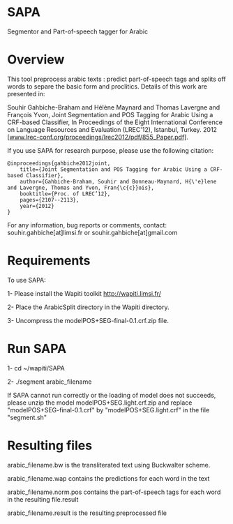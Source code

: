 SAPA 
====
Segmentor and Part-of-speech tagger for Arabic

Overview
========
This tool preprocess arabic texts : predict part-of-speech tags and splits off words to separe the basic form and proclitics. Details of this work are presented in: 

Souhir Gahbiche-Braham and Hélène Maynard and Thomas Lavergne and François Yvon, Joint Segmentation and POS Tagging for Arabic Using a CRF-based Classifier, In Proceedings of the Eight International Conference on Language Resources and Evaluation (LREC'12), Istanbul, Turkey. 2012 [www.lrec-conf.org/proceedings/lrec2012/pdf/855_Paper.pdf].

If you use SAPA for research purpose, please use the following citation:

    @inproceedings{gahbiche2012joint,
    	title={Joint Segmentation and POS Tagging for Arabic Using a CRF-based Classifier},
    	author={Gahbiche-Braham, Souhir and Bonneau-Maynard, H{\'e}lene and Lavergne, Thomas and Yvon, Fran{\c{c}}ois},
    	booktitle={Proc. of LREC’12},
    	pages={2107--2113},
    	year={2012}
    }

For any information, bug reports or comments, contact:
	souhir.gahbiche[at]limsi.fr or souhir.gahbiche[at]gmail.com

Requirements
============
To use SAPA:

1- Please install the Wapiti toolkit http://wapiti.limsi.fr/

2- Place the ArabicSplit directory in the Wapiti directory.

3- Uncompress the modelPOS+SEG-final-0.1.crf.zip file.


Run SAPA
========
1- cd ~/wapiti/SAPA

2- ./segment arabic_filename

If SAPA cannot run correctly or the loading of model does not succeeds, please unzip the model modelPOS+SEG.light.crf.zip and replace "modelPOS+SEG-final-0.1.crf" by "modelPOS+SEG.light.crf" in the file "segment.sh"
 

Resulting files
===============
arabic_filename.bw              is the transliterated text using Buckwalter scheme.

arabic_filename.wap             contains the predictions for each word in the text

arabic_filename.norm.pos        contains the part-of-speech tags for each word in the resulting file.result

arabic_filename.result          is the resulting preprocessed file
